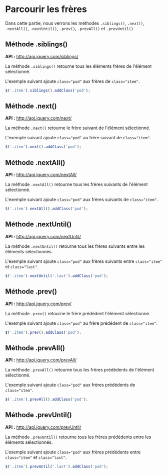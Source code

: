 # Parcourir les frères

Dans cette partie, nous verrons les méthodes `.siblings()`, `.next()`, `.nextAll()`, `.nextUntil()`, `.prev()`, `.prevAll()` et `.prevUntil()`

## Méthode .siblings()

**API :** http://api.jquery.com/siblings/

La méthode `.siblings()` retourne tous les éléments frères de l'élément sélectionné.

L'exemple suivant ajoute `class="pod"` aux frères de `class="item"`.

```js
$('.item').siblings().addClass('pod');
```

## Méthode .next()

**API :** http://api.jquery.com/next/

La méthode `.next()` retourne le frère suivant de l'élément sélectionné.

L'exemple suivant ajoute `class="pod"` au frère suivant de `class="item"`.

```js
$('.item').next().addClass('pod');
```

## Méthode .nextAll()

**API :** http://api.jquery.com/nextAll/

La méthode `.nextAll()` retourne tous les frères suivants de l'élément sélectionné.

L'exemple suivant ajoute `class="pod"` aux frères suivants de `class="item"`.

```js
$('.item').nextAll().addClass('pod');
```

## Méthode .nextUntil()

**API :** http://api.jquery.com/nextUntil/

La méthode `.nextUntil()` retourne tous les frères suivants entre les éléments sélectionnés.

L'exemple suivant ajoute `class="pod"` aux frères suivants entre `class="item"` et `class="last"`.

```js
$('.item').nextUntil('.last').addClass('pod');
```

## Méthode .prev()

**API :** http://api.jquery.com/prev/

La méthode `.prev()` retourne le frère prédédent l'élément sélectionné.

L'exemple suivant ajoute `class="pod"` au frère prédédent de `class="item"`.

```js
$('.item').prev().addClass('pod');
```

## Méthode .prevAll()

**API :** http://api.jquery.com/prevAll/

La méthode `.prevAll()` retourne tous les frères prédédents de l'élément sélectionné.

L'exemple suivant ajoute `class="pod"` aux frères prédédents de `class="item"`.

```js
$('.item').prevAll().addClass('pod');
```

## Méthode .prevUntil()

**API :** http://api.jquery.com/prevUntil/

La méthode `.prevUntil()` retourne tous les frères prédédents entre les éléments sélectionnés.

L'exemple suivant ajoute `class="pod"` aux frères prédédents entre `class="item"` et `class="last"`.

```js
$('.item').prevUntil('.last').addClass('pod');
```
